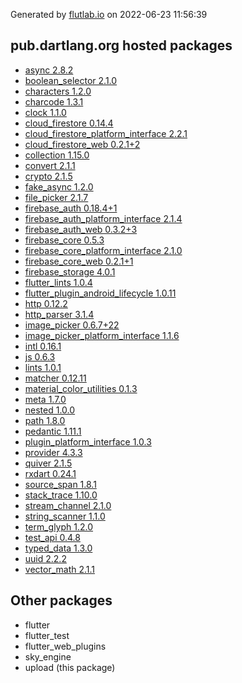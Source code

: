 Generated by [flutlab.io](https://flutlab.io) on 2022-06-23 11:56:39


## pub.dartlang.org hosted packages

 - [async 2.8.2](https://pub.dartlang.org/packages/async/versions/2.8.2)
 - [boolean_selector 2.1.0](https://pub.dartlang.org/packages/boolean_selector/versions/2.1.0)
 - [characters 1.2.0](https://pub.dartlang.org/packages/characters/versions/1.2.0)
 - [charcode 1.3.1](https://pub.dartlang.org/packages/charcode/versions/1.3.1)
 - [clock 1.1.0](https://pub.dartlang.org/packages/clock/versions/1.1.0)
 - [cloud_firestore 0.14.4](https://pub.dartlang.org/packages/cloud_firestore/versions/0.14.4)
 - [cloud_firestore_platform_interface 2.2.1](https://pub.dartlang.org/packages/cloud_firestore_platform_interface/versions/2.2.1)
 - [cloud_firestore_web 0.2.1+2](https://pub.dartlang.org/packages/cloud_firestore_web/versions/0.2.1+2)
 - [collection 1.15.0](https://pub.dartlang.org/packages/collection/versions/1.15.0)
 - [convert 2.1.1](https://pub.dartlang.org/packages/convert/versions/2.1.1)
 - [crypto 2.1.5](https://pub.dartlang.org/packages/crypto/versions/2.1.5)
 - [fake_async 1.2.0](https://pub.dartlang.org/packages/fake_async/versions/1.2.0)
 - [file_picker 2.1.7](https://pub.dartlang.org/packages/file_picker/versions/2.1.7)
 - [firebase_auth 0.18.4+1](https://pub.dartlang.org/packages/firebase_auth/versions/0.18.4+1)
 - [firebase_auth_platform_interface 2.1.4](https://pub.dartlang.org/packages/firebase_auth_platform_interface/versions/2.1.4)
 - [firebase_auth_web 0.3.2+3](https://pub.dartlang.org/packages/firebase_auth_web/versions/0.3.2+3)
 - [firebase_core 0.5.3](https://pub.dartlang.org/packages/firebase_core/versions/0.5.3)
 - [firebase_core_platform_interface 2.1.0](https://pub.dartlang.org/packages/firebase_core_platform_interface/versions/2.1.0)
 - [firebase_core_web 0.2.1+1](https://pub.dartlang.org/packages/firebase_core_web/versions/0.2.1+1)
 - [firebase_storage 4.0.1](https://pub.dartlang.org/packages/firebase_storage/versions/4.0.1)
 - [flutter_lints 1.0.4](https://pub.dartlang.org/packages/flutter_lints/versions/1.0.4)
 - [flutter_plugin_android_lifecycle 1.0.11](https://pub.dartlang.org/packages/flutter_plugin_android_lifecycle/versions/1.0.11)
 - [http 0.12.2](https://pub.dartlang.org/packages/http/versions/0.12.2)
 - [http_parser 3.1.4](https://pub.dartlang.org/packages/http_parser/versions/3.1.4)
 - [image_picker 0.6.7+22](https://pub.dartlang.org/packages/image_picker/versions/0.6.7+22)
 - [image_picker_platform_interface 1.1.6](https://pub.dartlang.org/packages/image_picker_platform_interface/versions/1.1.6)
 - [intl 0.16.1](https://pub.dartlang.org/packages/intl/versions/0.16.1)
 - [js 0.6.3](https://pub.dartlang.org/packages/js/versions/0.6.3)
 - [lints 1.0.1](https://pub.dartlang.org/packages/lints/versions/1.0.1)
 - [matcher 0.12.11](https://pub.dartlang.org/packages/matcher/versions/0.12.11)
 - [material_color_utilities 0.1.3](https://pub.dartlang.org/packages/material_color_utilities/versions/0.1.3)
 - [meta 1.7.0](https://pub.dartlang.org/packages/meta/versions/1.7.0)
 - [nested 1.0.0](https://pub.dartlang.org/packages/nested/versions/1.0.0)
 - [path 1.8.0](https://pub.dartlang.org/packages/path/versions/1.8.0)
 - [pedantic 1.11.1](https://pub.dartlang.org/packages/pedantic/versions/1.11.1)
 - [plugin_platform_interface 1.0.3](https://pub.dartlang.org/packages/plugin_platform_interface/versions/1.0.3)
 - [provider 4.3.3](https://pub.dartlang.org/packages/provider/versions/4.3.3)
 - [quiver 2.1.5](https://pub.dartlang.org/packages/quiver/versions/2.1.5)
 - [rxdart 0.24.1](https://pub.dartlang.org/packages/rxdart/versions/0.24.1)
 - [source_span 1.8.1](https://pub.dartlang.org/packages/source_span/versions/1.8.1)
 - [stack_trace 1.10.0](https://pub.dartlang.org/packages/stack_trace/versions/1.10.0)
 - [stream_channel 2.1.0](https://pub.dartlang.org/packages/stream_channel/versions/2.1.0)
 - [string_scanner 1.1.0](https://pub.dartlang.org/packages/string_scanner/versions/1.1.0)
 - [term_glyph 1.2.0](https://pub.dartlang.org/packages/term_glyph/versions/1.2.0)
 - [test_api 0.4.8](https://pub.dartlang.org/packages/test_api/versions/0.4.8)
 - [typed_data 1.3.0](https://pub.dartlang.org/packages/typed_data/versions/1.3.0)
 - [uuid 2.2.2](https://pub.dartlang.org/packages/uuid/versions/2.2.2)
 - [vector_math 2.1.1](https://pub.dartlang.org/packages/vector_math/versions/2.1.1)

## Other packages

 - flutter
 - flutter_test
 - flutter_web_plugins
 - sky_engine
 - upload (this package)


